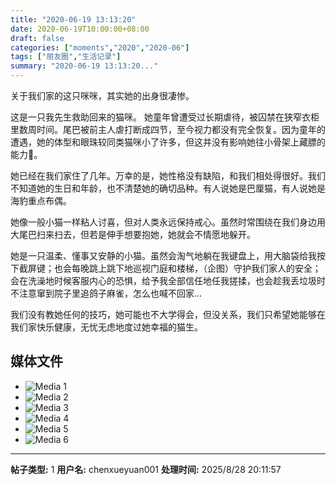 ```yaml
---
title: "2020-06-19 13:13:20"
date: 2020-06-19T10:00:00+08:00
draft: false
categories: ["moments","2020","2020-06"]
tags: ["朋友圈","生活记录"]
summary: "2020-06-19 13:13:20..."
---
```


关于我们家的这只咪咪，其实她的出身很凄惨。

这是一只我先生救助回来的猫咪。
她童年曾遭受过长期虐待，被囚禁在狭窄衣柜里数周时间。尾巴被前主人虐打断成四节，至今视力都没有完全恢复。因为童年的遭遇，她的体型和眼珠较同类猫咪小了许多，但这并没有影响她往小骨架上藏膘的能力🤭。

她已经在我们家住了几年。万幸的是，她性格没有缺陷，和我们相处得很好。我们不知道她的生日和年龄，也不清楚她的确切品种。有人说她是巴厘猫，有人说她是海豹重点布偶。

她像一般小猫一样粘人讨喜，但对人类永远保持戒心。虽然时常围绕在我们身边用大尾巴扫来扫去，但若是伸手想要抱她，她就会不情愿地躲开。

她是一只温柔、懂事又安静的小猫。虽然会淘气地躺在我键盘上，用大脑袋给我按下截屏键；也会每晚跳上跳下地巡视门庭和楼梯，（企图）守护我们家人的安全；会在洗澡地时候客服内心的恐惧，给予我全部信任地任我搓揉，也会趁我丢垃圾时不注意窜到院子里追鸽子麻雀，怎么也喊不回家…

我们没有教她任何的技巧，她可能也不大学得会，但没关系，我们只希望她能够在我们家快乐健康，无忧无虑地度过她幸福的猫生。

## 媒体文件

- ![Media 1](/Moments/photos/2020-06-19/202006191313200.jpg)
- ![Media 2](/Moments/photos/2020-06-19/202006191313201.jpg)
- ![Media 3](/Moments/photos/2020-06-19/202006191313202.jpg)
- ![Media 4](/Moments/photos/2020-06-19/202006191313203.jpg)
- ![Media 5](/Moments/photos/2020-06-19/202006191313204.jpg)
- ![Media 6](/Moments/photos/2020-06-19/202006191313205.jpg)

---

**帖子类型:** 1
**用户名:** chenxueyuan001
**处理时间:** 2025/8/28 20:11:57